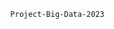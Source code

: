                                                   Project-Big-Data-2023
                                                  
